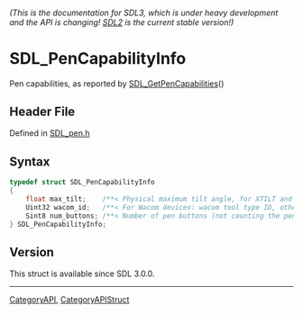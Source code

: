 ###### (This is the documentation for SDL3, which is under heavy development and the API is changing! [SDL2](https://wiki.libsdl.org/SDL2/) is the current stable version!)
# SDL_PenCapabilityInfo

Pen capabilities, as reported by [SDL_GetPenCapabilities](SDL_GetPenCapabilities)()

## Header File

Defined in [SDL_pen.h](https://github.com/libsdl-org/SDL/blob/main/include/SDL3/SDL_pen.h)

## Syntax

```c
typedef struct SDL_PenCapabilityInfo
{
    float max_tilt;    /**< Physical maximum tilt angle, for XTILT and YTILT, or SDL_PEN_INFO_UNKNOWN .  Pens cannot typically tilt all the way to 90 degrees, so this value is usually less than 90.0. */
    Uint32 wacom_id;   /**< For Wacom devices: wacom tool type ID, otherwise 0 (useful e.g. with libwacom) */
    Sint8 num_buttons; /**< Number of pen buttons (not counting the pen tip), or SDL_PEN_INFO_UNKNOWN */
} SDL_PenCapabilityInfo;
```

## Version

This struct is available since SDL 3.0.0.

----
[CategoryAPI](CategoryAPI), [CategoryAPIStruct](CategoryAPIStruct)

